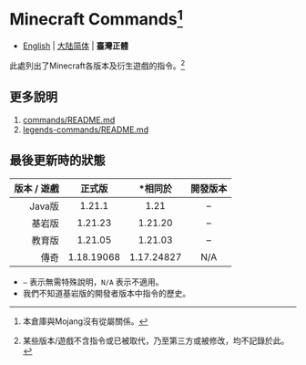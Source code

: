 # Minecraft Commands[^1]
* [English](README.md) | [大陆简体](README-cn.md) | **臺灣正體**

此處列出了Minecraft各版本及衍生遊戲的指令。[^2]

## 更多說明
1. [commands/README.md](commands/README.md)
2. [legends-commands/README.md](legends-commands/README.md)

## 最後更新時的狀態
| 版本 / 遊戲 |    正式版     |    *相同於    | 開發版本 |
|--------:|:----------:|:----------:|:----:|
|   Java版 |   1.21.1   |    1.21    |  –   |
|     基岩版 |  1.21.23   |  1.21.20   |  –   |
|     教育版 |  1.21.05   |  1.21.03   |  –   |
|      傳奇 | 1.18.19068 | 1.17.24827 | N/A  |
* `–` 表示無需特殊說明，`N/A` 表示不適用。
* 我們不知道基岩版的開發者版本中指令的歷史。

[^1]: 本倉庫與Mojang沒有從屬關係。
[^2]: 某些版本/遊戲不含指令或已被取代，乃至第三方或被修改，均不記錄於此。
